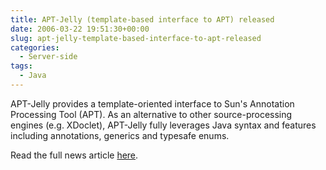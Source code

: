 ```yaml
---
title: APT-Jelly (template-based interface to APT) released
date: 2006-03-22 19:51:30+00:00
slug: apt-jelly-template-based-interface-to-apt-released
categories:
  - Server-side
tags:
  - Java
---
```


APT-Jelly provides a template-oriented interface to Sun's Annotation Processing Tool (APT). As an alternative to other source-processing engines (e.g. XDoclet), APT-Jelly fully leverages Java syntax and features including annotations, generics and typesafe enums.

Read the full news article [here](http://www.theserverside.com/news/thread.tss?thread_id=39539).

